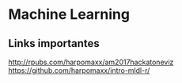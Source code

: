 # Machine Learning

## Links importantes
http://rpubs.com/harpomaxx/am2017hackatoneviz
https://github.com/harpomaxx/intro-mldl-r/